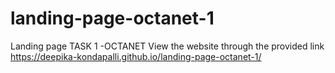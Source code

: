 # landing-page-octanet-1
Landing page TASK 1 -OCTANET 
View the website through the provided link
https://deepika-kondapalli.github.io/landing-page-octanet-1/
